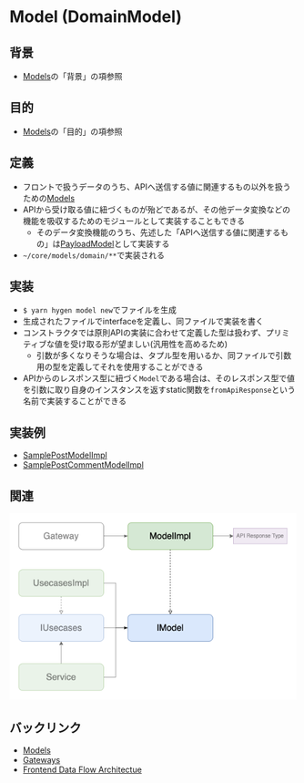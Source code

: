# Model (DomainModel)

## 背景
- [Models](./index.md)の「背景」の項参照

## 目的
- [Models](./index.md)の「目的」の項参照

## 定義
- フロントで扱うデータのうち、APIへ送信する値に関連するもの以外を扱うための[Models](./index.md)
- APIから受け取る値に紐づくものが殆どであるが、その他データ変換などの機能を吸収するためのモジュールとして実装することもできる
  - そのデータ変換機能のうち、先述した「APIへ送信する値に関連するもの」は[PayloadModel](./payload.md)として実装する
- `~/core/models/domain/**`で実装される

## 実装
- `$ yarn hygen model new`でファイルを生成
- 生成されたファイルでinterfaceを定義し、同ファイルで実装を書く
- コンストラクタでは原則APIの実装に合わせて定義した型は扱わず、プリミティブな値を受け取る形が望ましい(汎用性を高めるため)
  - 引数が多くなりそうな場合は、タプル型を用いるか、同ファイルで引数用の型を定義してそれを使用することができる
- APIからのレスポンス型に紐づく`Model`である場合は、そのレスポンス型で値を引数に取り自身のインスタンスを返すstatic関数を`fromApiResponse`という名前で実装することができる

## 実装例
- [SamplePostModelImpl](https://github.com/ispec-inc/monorepo/blob/update/frontend/data-flow/typescript/apps/admin/core/model/domain/sample/index.ts)
- [SamplePostCommentModelImpl](https://github.com/ispec-inc/monorepo/blob/update/frontend/data-flow/typescript/apps/admin/core/model/domain/sample/comment/index.ts)

## 関連
![関連](./frontend-dataflow-domain-model-relation.drawio.png "関連")

## バックリンク
- [Models](./index.md)
- [Gateways](../gateway.md)
- [Frontend Data Flow Architectue](../../index.md)
